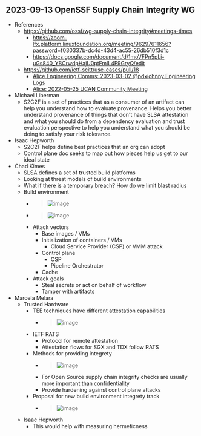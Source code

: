 ## 2023-09-13 OpenSSF Supply Chain Integrity WG

- References
  - https://github.com/ossf/wg-supply-chain-integrity#meetings-times
    - https://zoom-lfx.platform.linuxfoundation.org/meeting/96297611656?password=f030337b-dc4d-43d4-ac55-26db510f3d1c
    - https://docs.google.com/document/d/1moVFPn5pLi-uGs840_YBCrwdpHajU0ptFmlL4F9GryQ/edit
  - https://github.com/ietf-scitt/use-cases/pull/18
    - [Alice Engineering Comms: 2023-03-02 @pdxjohnny Engineering Logs](https://github.com/intel/dffml/tree/main/docs/discussions/alice_engineering_comms/0194/reply_0000.md)
    - [Alice: 2022-05-25 UCAN Community Meeting](https://github.com/intel/dffml/tree/main/docs/arch/alice/discussion/0023/reply_0050.md)
- Michael Liberman
  - S2C2F is a set of practices that as a consumer of an artifact can help you understand how to evaluate provenance. Helps you better understand provenance of things that don't have SLSA attestation and what you should do from a dependency evaluation and trust evaluation perspective to help you understand what you should be doing to satisfy your risk tolerance.
- Isaac Hepworth
  - S2C2F helps define best practices that an org can adopt
  - Control plane doc seeks to map out how pieces help us get to our ideal state
- Chad Kimes
  - SLSA defines a set of trusted build platforms
  - Looking at threat models of build environments
  - What if there is a temporary breach? How do we limit blast radius
  - Build environment
    - > ![image](https://github.com/intel/dffml/assets/5950433/97620c92-8ad0-4ace-a452-f668cedfb084)
    - > ![image](https://github.com/intel/dffml/assets/5950433/04a9140f-5a4e-474b-8f0a-73895537823b)
    - Attack vectors
      - Base images / VMs
      - Initialization of containers / VMs
        - Cloud Service Provider (CSP) or VMM attack
      - Control plane
        - CSP
        - Pipeline Orchestrator
      - Cache
    - Attack goals
      - Steal secrets or act on behalf of workflow
      - Tamper with artifacts
- Marcela Melara
  - Trusted Hardware
    - TEE techniques have different attestation capabilities
      - > ![image](https://github.com/intel/dffml/assets/5950433/934bfa3b-5b53-42b5-b001-ddba818aef0c)
    - IETF RATS
      - Protocol for remote attestation
      - Attestation flows for SGX and TDX follow RATS
    - Methods for providing integrety
      - > ![image](https://github.com/intel/dffml/assets/5950433/d40788a8-248e-4457-bc01-22d4ddb54a2e)
      - For Open Source supply chain integrity checks are usually more important than confidentiality
      - Provide hardening against control plane attacks
    - Proposal for new build environment integrety track
      - > ![image](https://github.com/intel/dffml/assets/5950433/a174fe0b-89ca-4d79-8cf9-2c1e14d9ad25)
  - Isaac Hepworth
    - This would help with measuring hermeticness